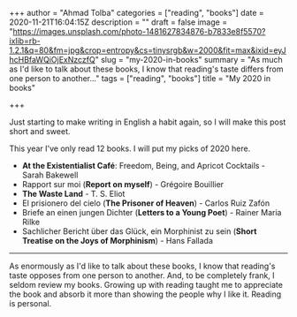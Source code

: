 +++
author = "Ahmad Tolba"
categories = ["reading", "books"]
date = 2020-11-21T16:04:15Z
description = ""
draft = false
image = "https://images.unsplash.com/photo-1481627834876-b7833e8f5570?ixlib=rb-1.2.1&q=80&fm=jpg&crop=entropy&cs=tinysrgb&w=2000&fit=max&ixid=eyJhcHBfaWQiOjExNzczfQ"
slug = "my-2020-in-books"
summary = "As much as I'd like to talk about these books, I know that reading's taste differs from one person to another..."
tags = ["reading", "books"]
title = "My 2020 in books"

+++


Just starting to make writing in English a habit again, so I will make this post short and sweet.



This year I've only read 12 books. I will put my picks of 2020 here.

* **At the Existentialist Café**: Freedom, Being, and Apricot Cocktails - Sarah Bakewell
* Rapport sur moi (**Report on myself**) - Grégoire Bouillier
* **The Waste Land** -  T. S. Eliot
* El prisionero del cielo (**The Prisoner of Heaven**) - Carlos Ruiz Zafón
* Briefe an einen jungen Dichter (**Letters to a Young Poet**) - Rainer Maria Rilke
* Sachlicher Bericht über das Glück, ein Morphinist zu sein (**Short Treatise on the Joys of Morphinism**) - Hans Fallada

---

As enormously as I'd like to talk about these books, I know that reading's taste opposes from one person to another. And, to be completely frank, I seldom review my books. Growing up with reading taught me to appreciate the book and absorb it more than showing the people why I like it. Reading is personal.

